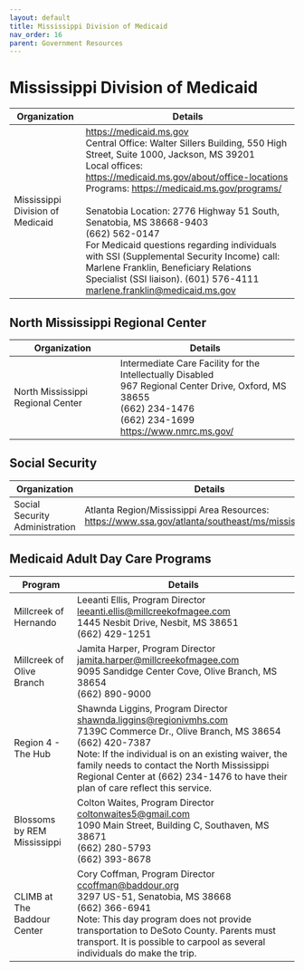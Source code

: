 ```yaml
---
layout: default
title: Mississippi Division of Medicaid
nav_order: 16
parent: Government Resources
---
```


# Mississippi Division of Medicaid

| Organization | Details |
|---|---|
| Mississippi Division of Medicaid | https://medicaid.ms.gov<br>Central Office: Walter Sillers Building, 550 High Street, Suite 1000, Jackson, MS 39201<br>Local offices: https://medicaid.ms.gov/about/office-locations<br>Programs: https://medicaid.ms.gov/programs/<br><br>Senatobia Location: 2776 Highway 51 South, Senatobia, MS 38668-9403<br>(662) 562-0147<br>For Medicaid questions regarding individuals with SSI (Supplemental Security Income) call: Marlene Franklin, Beneficiary Relations Specialist (SSI liaison). (601) 576-4111<br>marlene.franklin@medicaid.ms.gov |

## North Mississippi Regional Center

| Organization | Details |
|---|---|
| North Mississippi Regional Center | Intermediate Care Facility for the Intellectually Disabled<br>967 Regional Center Drive, Oxford, MS 38655<br>(662) 234-1476<br>(662) 234-1699<br>https://www.nmrc.ms.gov/ |

## Social Security

| Organization | Details |
|---|---|
| Social Security Administration | Atlanta Region/Mississippi Area Resources:<br>https://www.ssa.gov/atlanta/southeast/ms/mississippi.htm |

## Medicaid Adult Day Care Programs

| Program | Details |
|---|---|
| Millcreek of Hernando | Leeanti Ellis, Program Director<br>leeanti.ellis@millcreekofmagee.com<br>1445 Nesbit Drive, Nesbit, MS 38651<br>(662) 429-1251 |
| Millcreek of Olive Branch | Jamita Harper, Program Director<br>jamita.harper@millcreekofmagee.com<br>9095 Sandidge Center Cove, Olive Branch, MS 38654<br>(662) 890-9000 |
| Region 4 - The Hub | Shawnda Liggins, Program Director<br>shawnda.liggins@regionivmhs.com<br>7139C Commerce Dr., Olive Branch, MS 38654<br>(662) 420-7387<br>Note: If the individual is on an existing waiver, the family needs to contact the North Mississippi Regional Center at (662) 234-1476 to have their plan of care reflect this service. |
| Blossoms by REM Mississippi | Colton Waites, Program Director<br>coltonwaites5@gmail.com<br>1090 Main Street, Building C, Southaven, MS 38671<br>(662) 280-5793<br>(662) 393-8678 |
| CLIMB at The Baddour Center | Cory Coffman, Program Director<br>ccoffman@baddour.org<br>3297 US-51, Senatobia, MS 38668<br>(662) 366-6941<br>Note: This day program does not provide transportation to DeSoto County. Parents must transport. It is possible to carpool as several individuals do make the trip. |
